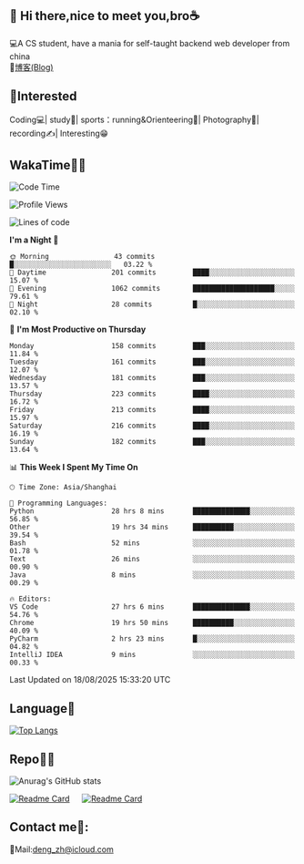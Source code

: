 👋 Hi there,nice to meet you,bro☕
---
💻A CS student, have a mania for self-taught backend web developer from china   
📌[博客(Blog)](https://github.com/HealUP/MyBlog)

 <!-- waka-box start -->
 <!-- waka-box end -->
 
🧲**Interested**
--
Coding💻| study📖| sports：running&Orienteering🏃‍| Photography📸| recording✍️| Interesting😁

WakaTime👨‍💻
---
<!--START_SECTION:waka-->
![Code Time](http://img.shields.io/badge/Code%20Time-3%2C463%20hrs%208%20mins-blue)

![Profile Views](http://img.shields.io/badge/Profile%20Views-0-blue)

![Lines of code](https://img.shields.io/badge/From%20Hello%20World%20I%27ve%20Written-205.1%20thousand%20lines%20of%20code-blue)

**I'm a Night 🦉** 

```text
🌞 Morning                43 commits          █░░░░░░░░░░░░░░░░░░░░░░░░   03.22 % 
🌆 Daytime                201 commits         ████░░░░░░░░░░░░░░░░░░░░░   15.07 % 
🌃 Evening                1062 commits        ████████████████████░░░░░   79.61 % 
🌙 Night                  28 commits          █░░░░░░░░░░░░░░░░░░░░░░░░   02.10 % 
```
📅 **I'm Most Productive on Thursday** 

```text
Monday                   158 commits         ███░░░░░░░░░░░░░░░░░░░░░░   11.84 % 
Tuesday                  161 commits         ███░░░░░░░░░░░░░░░░░░░░░░   12.07 % 
Wednesday                181 commits         ███░░░░░░░░░░░░░░░░░░░░░░   13.57 % 
Thursday                 223 commits         ████░░░░░░░░░░░░░░░░░░░░░   16.72 % 
Friday                   213 commits         ████░░░░░░░░░░░░░░░░░░░░░   15.97 % 
Saturday                 216 commits         ████░░░░░░░░░░░░░░░░░░░░░   16.19 % 
Sunday                   182 commits         ███░░░░░░░░░░░░░░░░░░░░░░   13.64 % 
```


📊 **This Week I Spent My Time On** 

```text
🕑︎ Time Zone: Asia/Shanghai

💬 Programming Languages: 
Python                   28 hrs 8 mins       ██████████████░░░░░░░░░░░   56.85 % 
Other                    19 hrs 34 mins      ██████████░░░░░░░░░░░░░░░   39.54 % 
Bash                     52 mins             ░░░░░░░░░░░░░░░░░░░░░░░░░   01.78 % 
Text                     26 mins             ░░░░░░░░░░░░░░░░░░░░░░░░░   00.90 % 
Java                     8 mins              ░░░░░░░░░░░░░░░░░░░░░░░░░   00.29 % 

🔥 Editors: 
VS Code                  27 hrs 6 mins       ██████████████░░░░░░░░░░░   54.76 % 
Chrome                   19 hrs 50 mins      ██████████░░░░░░░░░░░░░░░   40.09 % 
PyCharm                  2 hrs 23 mins       █░░░░░░░░░░░░░░░░░░░░░░░░   04.82 % 
IntelliJ IDEA            9 mins              ░░░░░░░░░░░░░░░░░░░░░░░░░   00.33 % 
```


 Last Updated on 18/08/2025 15:33:20 UTC
<!--END_SECTION:waka-->

Language🚀
---
[![Top Langs](https://github-readme-stats.vercel.app/api/top-langs/?username=HealUP&layout=compact&hide_border=true)](https://github.com/HealUP)

Repo🧑‍💻
---
![Anurag's GitHub stats](https://github-readme-stats.vercel.app/api?username=HealUP&count_private=true&show_icons=true&theme=gruvbox&hide_border=true) 

[![Readme Card](https://github-readme-stats.vercel.app/api/pin/?username=HealUP&repo=InternetEy&theme=transparent)](https://github.com/HealUP/InternetEy) &emsp;
[![Readme Card](https://github-readme-stats.vercel.app/api/pin/?username=HealUP&repo=CampusExperience&theme=transparent)](https://github.com/HealUP/CampusExperience)


Contact me📱:
---
📮Mail:deng_zh@icloud.com  
